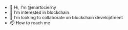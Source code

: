 - 👋 Hi, I’m @martocierny
- 👀 I’m interested in blockchain
- 💞️ I’m looking to collaborate on blockchain developtment
- 📫 How to reach me 

<!---
martocierny/martocierny is a ✨ special ✨ repository because its `README.md` (this file) appears on your GitHub profile.
You can click the Preview link to take a look at your changes.
--->
